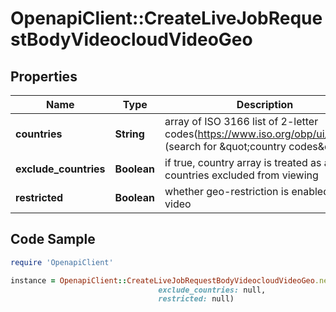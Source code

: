 # OpenapiClient::CreateLiveJobRequestBodyVideocloudVideoGeo

## Properties

Name | Type | Description | Notes
------------ | ------------- | ------------- | -------------
**countries** | **String** | array of ISO 3166 list of 2-letter codes(https://www.iso.org/obp/ui/#home) (search for &amp;quot;country codes&amp;quot;) | 
**exclude_countries** | **Boolean** | if true, country array is treated as a list of countries excluded from viewing | 
**restricted** | **Boolean** | whether geo-restriction is enabled for this video | 

## Code Sample

```ruby
require 'OpenapiClient'

instance = OpenapiClient::CreateLiveJobRequestBodyVideocloudVideoGeo.new(countries: null,
                                 exclude_countries: null,
                                 restricted: null)
```


